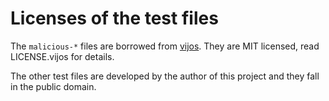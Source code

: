 # Licenses of the test files

The `malicious-*` files are borrowed from [vijos].  They are MIT licensed,
read LICENSE.vijos for details.

The other test files are developed by the author of this project and they
fall in the public domain.

[vijos]: https://github.com/vijos/malicious-code
